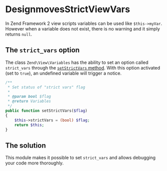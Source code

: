 DesignmovesStrictViewVars
=========================

In Zend Framework 2 view scripts variables can be used like `$this->myVar`. However when a variable does not
exist, there is no warning and it simply returns `null`.

## The `strict_vars` option
The class `Zend\View\Variables` has the ability to set an option called `strict_vars` through the
[`setStrictVars` method](https://github.com/zendframework/zf2/blob/master/library/Zend/View/Variables.php#L70-L80).
With this option activated (set to `true`), an undefined variable will trigger a notice.
```php
/**
 * Set status of "strict vars" flag
 *
 * @param bool $flag
 * @return Variables
 */
public function setStrictVars($flag)
{
    $this->strictVars = (bool) $flag;
    return $this;
}
```

## The solution
This module makes it possible to set `strict_vars` and allows debugging your code more thoroughly.
